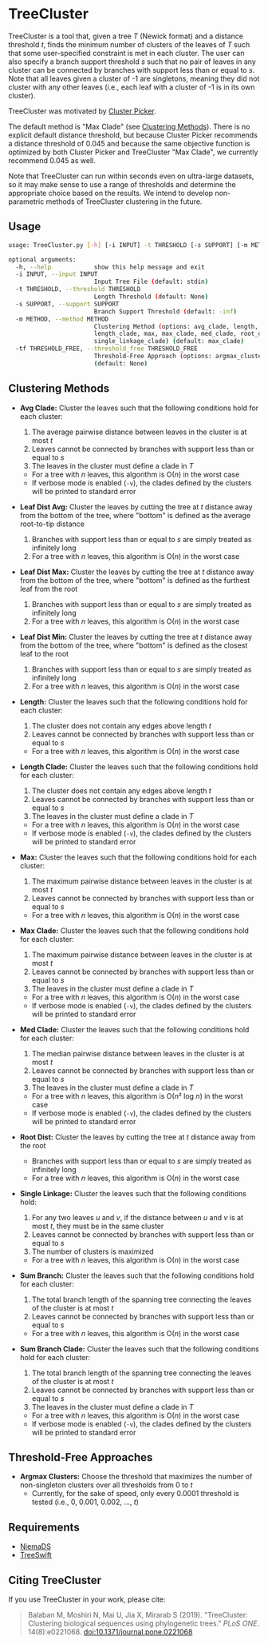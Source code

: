 # TreeCluster
TreeCluster is a tool that, given a tree *T* (Newick format) and a distance threshold *t*, finds the minimum number of clusters of the leaves of *T* such that some user-specified constraint is met in each cluster. The user can also specify a branch support threshold *s* such that no pair of leaves in any cluster can be connected by branches with support less than or equal to *s*. Note that all leaves given a cluster of -1 are singletons, meaning they did not cluster with any other leaves (i.e., each leaf with a cluster of -1 is in its own cluster).

TreeCluster was motivated by [Cluster Picker](https://github.com/emmahodcroft/cluster-picker-and-cluster-matcher).

The default method is "Max Clade" (see [Clustering Methods](#clustering-methods)). There is no explicit default distance threshold, but because Cluster Picker recommends a distance threshold of 0.045 and because the same objective function is optimized by both Cluster Picker and TreeCluster "Max Clade", we currently recommend 0.045 as well.

Note that TreeCluster can run within seconds even on ultra-large datasets, so it may make sense to use a range of thresholds and determine the appropriate choice based on the results. We intend to develop non-parametric methods of TreeCluster clustering in the future.

## Usage
```bash
usage: TreeCluster.py [-h] [-i INPUT] -t THRESHOLD [-s SUPPORT] [-m METHOD] [-tf THRESHOLD_FREE]

optional arguments:
  -h, --help            show this help message and exit
  -i INPUT, --input INPUT
                        Input Tree File (default: stdin)
  -t THRESHOLD, --threshold THRESHOLD
                        Length Threshold (default: None)
  -s SUPPORT, --support SUPPORT
                        Branch Support Threshold (default: -inf)
  -m METHOD, --method METHOD
                        Clustering Method (options: avg_clade, length,
                        length_clade, max, max_clade, med_clade, root_dist,
                        single_linkage_clade) (default: max_clade)
  -tf THRESHOLD_FREE, --threshold_free THRESHOLD_FREE
                        Threshold-Free Approach (options: argmax_clusters)
                        (default: None)
```

## Clustering Methods
* **Avg Clade:** Cluster the leaves such that the following conditions hold for each cluster:
    1. The average pairwise distance between leaves in the cluster is at most *t*
    2. Leaves cannot be connected by branches with support less than or equal to *s*
    3. The leaves in the cluster must define a clade in *T*
    * For a tree with *n* leaves, this algorithm is O(*n*) in the worst case
    * If verbose mode is enabled (`-v`), the clades defined by the clusters will be printed to standard error

* **Leaf Dist Avg:** Cluster the leaves by cutting the tree at *t* distance away from the bottom of the tree, where "bottom" is defined as the average root-to-tip distance
    1. Branches with support less than or equal to *s* are simply treated as infinitely long
    2. For a tree with *n* leaves, this algorithm is O(*n*) in the worst case

* **Leaf Dist Max:** Cluster the leaves by cutting the tree at *t* distance away from the bottom of the tree, where "bottom" is defined as the furthest leaf from the root
    1. Branches with support less than or equal to *s* are simply treated as infinitely long
    2. For a tree with *n* leaves, this algorithm is O(*n*) in the worst case

* **Leaf Dist Min:** Cluster the leaves by cutting the tree at *t* distance away from the bottom of the tree, where "bottom" is defined as the closest leaf to the root
    1. Branches with support less than or equal to *s* are simply treated as infinitely long
    2. For a tree with *n* leaves, this algorithm is O(*n*) in the worst case

* **Length:** Cluster the leaves such that the following conditions hold for each cluster:
    1. The cluster does not contain any edges above length *t*
    2. Leaves cannot be connected by branches with support less than or equal to *s*
    * For a tree with *n* leaves, this algorithm is O(*n*) in the worst case

* **Length Clade:** Cluster the leaves such that the following conditions hold for each cluster:
    1. The cluster does not contain any edges above length *t*
    2. Leaves cannot be connected by branches with support less than or equal to *s*
    3. The leaves in the cluster must define a clade in *T*
    * For a tree with *n* leaves, this algorithm is O(*n*) in the worst case
    * If verbose mode is enabled (`-v`), the clades defined by the clusters will be printed to standard error

* **Max:** Cluster the leaves such that the following conditions hold for each cluster:
    1. The maximum pairwise distance between leaves in the cluster is at most *t*
    2. Leaves cannot be connected by branches with support less than or equal to *s*
    * For a tree with *n* leaves, this algorithm is O(*n*) in the worst case

* **Max Clade:** Cluster the leaves such that the following conditions hold for each cluster:
    1. The maximum pairwise distance between leaves in the cluster is at most *t*
    2. Leaves cannot be connected by branches with support less than or equal to *s*
    3. The leaves in the cluster must define a clade in *T*
    * For a tree with *n* leaves, this algorithm is O(*n*) in the worst case
    * If verbose mode is enabled (`-v`), the clades defined by the clusters will be printed to standard error

* **Med Clade:** Cluster the leaves such that the following conditions hold for each cluster:
    1. The median pairwise distance between leaves in the cluster is at most *t*
    2. Leaves cannot be connected by branches with support less than or equal to *s*
    3. The leaves in the cluster must define a clade in *T*
    * For a tree with *n* leaves, this algorithm is O(*n*² log *n*) in the worst case
    * If verbose mode is enabled (`-v`), the clades defined by the clusters will be printed to standard error

* **Root Dist:** Cluster the leaves by cutting the tree at *t* distance away from the root
    * Branches with support less than or equal to *s* are simply treated as infinitely long
    * For a tree with *n* leaves, this algorithm is O(*n*) in the worst case

* **Single Linkage:** Cluster the leaves such that the following conditions hold:
    1. For any two leaves *u* and *v*, if the distance between *u* and *v* is at most *t*, they must be in the same cluster
    2. Leaves cannot be connected by branches with support less than or equal to *s*
    3. The number of clusters is maximized
    * For a tree with *n* leaves, this algorithm is O(*n*) in the worst case

* **Sum Branch:** Cluster the leaves such that the following conditions hold for each cluster:
    1. The total branch length of the spanning tree connecting the leaves of the cluster is at most *t*
    2. Leaves cannot be connected by branches with support less than or equal to *s*
    * For a tree with *n* leaves, this algorithm is O(*n*) in the worst case

* **Sum Branch Clade:** Cluster the leaves such that the following conditions hold for each cluster:
    1. The total branch length of the spanning tree connecting the leaves of the cluster is at most *t*
    2. Leaves cannot be connected by branches with support less than or equal to *s*
    3. The leaves in the cluster must define a clade in *T*
    * For a tree with *n* leaves, this algorithm is O(*n*) in the worst case
    * If verbose mode is enabled (`-v`), the clades defined by the clusters will be printed to standard error

## Threshold-Free Approaches
* **Argmax Clusters:** Choose the threshold that maximizes the number of non-singleton clusters over all thresholds from 0 to *t*
    * Currently, for the sake of speed, only every 0.0001 threshold is tested (i.e., 0, 0.001, 0.002, ..., *t*)

## Requirements
* [NiemaDS](https://github.com/niemasd/NiemaDS)
* [TreeSwift](https://github.com/niemasd/TreeSwift)

## Citing TreeCluster
If you use TreeCluster in your work, please cite:

> Balaban M, Moshiri N, Mai U, Jia X, Mirarab S (2019). "TreeCluster: Clustering biological sequences using phylogenetic trees." *PLoS ONE*. 14(8):e0221068. [doi:10.1371/journal.pone.0221068](https://doi.org/10.1371/journal.pone.0221068)
